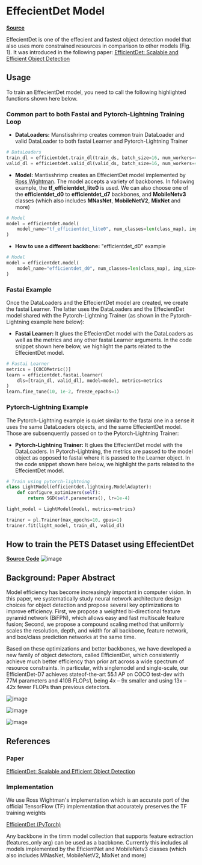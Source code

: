 # EffecientDet Model

[**Source**](https://github.com/airctic/mantisshrimp/tree/master/mantisshrimp/models/efficientdet)

EffecientDet is one of the effecient and fastest object detection model that also uses more constrained resources in comparison to other models (Fig. 1). It was introduced in the following paper: [EfficientDet: Scalable and Efficient Object Detection](https://arxiv.org/pdf/1911.09070.pdf)


## Usage
To train an EffecientDet model, you need to call the following highlighted functions shown here below. 

### **Common part to both Fastai and Pytorch-Lightning Training Loop**

- **DataLoaders:** Manstisshrimp creates common train DataLoader and valid DataLoader to both fastai Learner and Pytorch-Lightning Trainer   

``` python hl_lines="2 3"
# DataLoaders
train_dl = efficientdet.train_dl(train_ds, batch_size=16, num_workers=4, shuffle=True)
valid_dl = efficientdet.valid_dl(valid_ds, batch_size=16, num_workers=4, shuffle=False)
```


- **Model:** Mantisshrimp creates an EffecientDet model implemented by [Ross Wightman](https://github.com/rwightman/efficientdet-pytorch). The model accepts a variety of backbones. In following example, the **tf_efficientdet_lite0** is used. We can also choose one of the **efficientdet_d0** to **efficientdet_d7** backbones, and **MobileNetv3** classes (which also includes **MNasNet**, **MobileNetV2**, **MixNet** and more)

``` python hl_lines="2 3"
# Model
model = efficientdet.model(
    model_name="tf_efficientdet_lite0", num_classes=len(class_map), img_size=size
)
```

- **How to use a different backbone:** "efficientdet_d0" example
``` python hl_lines="3"
# Model
model = efficientdet.model(
    model_name="efficientdet_d0", num_classes=len(class_map), img_size=size
)
```


### **Fastai Example**
Once the DataLoaders and the EffecientDet model are created, we create the fastai Learner. The latter uses the DataLoaders and the EffecientDet model shared with the Pytorch-Lightning Trainer (as shown in the Pytorch-Lightning example here below):

- **Fastai Learner:** It glues the EffecientDet model with the DataLoaders as well as the metrics and any other fastai Learner arguments. In the code snippet shown here below, we highlight the parts related to the EffecientDet model.

``` python hl_lines="3-5"
# Fastai Learner
metrics = [COCOMetric()]
learn = efficientdet.fastai.learner(
    dls=[train_dl, valid_dl], model=model, metrics=metrics
)
learn.fine_tune(10, 1e-2, freeze_epochs=1)
```

### **Pytorch-Lightning Example**
The Pytorch-Lightning example is quiet similar to the fastai one in a sense it uses the same DataLoaders objects, and the same EffecientDet model. Those are subsenquently passed on to the Pytorch-Lightning Trainer:

- **Pytorch-Lightning Trainer:** It glues the EffecientDet model with the DataLoaders. In Pytorch-Lightning, the metrics are passed to the model object as opposed to fastai where it is passed to the Learner object. In the code snippet shown here below, we highlight the parts related to the EffecientDet model.

``` python hl_lines="2 6 9"
# Train using pytorch-lightning
class LightModel(efficientdet.lightning.ModelAdapter):
    def configure_optimizers(self):
        return SGD(self.parameters(), lr=1e-4)

light_model = LightModel(model, metrics=metrics)

trainer = pl.Trainer(max_epochs=10, gpus=1)
trainer.fit(light_model, train_dl, valid_dl)
```

## How to train the **PETS Dataset** using **EffecientDet**

[**Source Code**](https://airctic.github.io/mantisshrimp/examples/efficientdet_pets_exp/)
![image](https://airctic.github.io/mantisshrimp/images/effecientdet-training.png)


## Background: Paper Abstract
Model efficiency has become increasingly important in computer vision. In this paper, we systematically study neural network architecture design choices for object detection and propose several key optimizations to improve efficiency.
First, we propose a weighted bi-directional feature pyramid network (BiFPN), which allows easy and fast multiscale feature fusion; Second, we propose a compound scaling method that uniformly scales the resolution, depth, and width for all backbone, feature network, and box/class prediction networks at the same time. 

Based on these optimizations and better backbones, we have developed a new family of object detectors, called EfficientDet, which consistently achieve much better efficiency than prior art across a wide spectrum of resource constraints. In particular, with singlemodel and single-scale, our EfficientDet-D7 achieves stateof-the-art 55.1 AP on COCO test-dev with 77M parameters and 410B FLOPs1, being 4x – 9x smaller and using 13x – 42x fewer FLOPs than previous detectors. 

![image](https://airctic.github.io/mantisshrimp/images/effecientdet-fig1.png)

![image](https://airctic.github.io/mantisshrimp/images/effecientdet-fig2.png)

![image](https://airctic.github.io/mantisshrimp/images/effecientdet-fig3.png)

## References

### Paper
[EfficientDet: Scalable and Efficient Object Detection](https://arxiv.org/pdf/1911.09070.pdf)


### Implementation

We use Ross Wightman's implementation which is an accurate port of the official TensorFlow (TF) implementation that accurately preserves the TF training weights

[EfficientDet (PyTorch)](https://github.com/rwightman/efficientdet-pytorch)

Any backbone in the timm model collection that supports feature extraction (features_only arg) can be used as a bacbkone.
Currently this  includes  all models implemented by the EficientNet and MobileNetv3 classes (which also includes MNasNet, MobileNetV2, MixNet and more)


